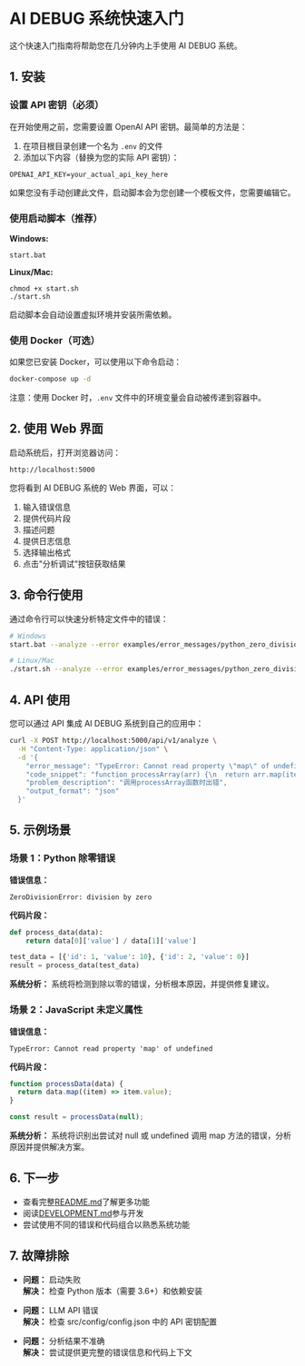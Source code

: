 # AI DEBUG 系统快速入门

这个快速入门指南将帮助您在几分钟内上手使用 AI DEBUG 系统。

## 1. 安装

### 设置 API 密钥（必须）

在开始使用之前，您需要设置 OpenAI API 密钥。最简单的方法是：

1. 在项目根目录创建一个名为 `.env` 的文件
2. 添加以下内容（替换为您的实际 API 密钥）：

```
OPENAI_API_KEY=your_actual_api_key_here
```

如果您没有手动创建此文件，启动脚本会为您创建一个模板文件，您需要编辑它。

### 使用启动脚本（推荐）

**Windows:**

```
start.bat
```

**Linux/Mac:**

```
chmod +x start.sh
./start.sh
```

启动脚本会自动设置虚拟环境并安装所需依赖。

### 使用 Docker（可选）

如果您已安装 Docker，可以使用以下命令启动：

```bash
docker-compose up -d
```

注意：使用 Docker 时，`.env` 文件中的环境变量会自动被传递到容器中。

## 2. 使用 Web 界面

启动系统后，打开浏览器访问：

```
http://localhost:5000
```

您将看到 AI DEBUG 系统的 Web 界面，可以：

1. 输入错误信息
2. 提供代码片段
3. 描述问题
4. 提供日志信息
5. 选择输出格式
6. 点击"分析调试"按钮获取结果

## 3. 命令行使用

通过命令行可以快速分析特定文件中的错误：

```bash
# Windows
start.bat --analyze --error examples/error_messages/python_zero_division.txt --code examples/code_snippets/python_division.py

# Linux/Mac
./start.sh --analyze --error examples/error_messages/python_zero_division.txt --code examples/code_snippets/python_division.py
```

## 4. API 使用

您可以通过 API 集成 AI DEBUG 系统到自己的应用中：

```bash
curl -X POST http://localhost:5000/api/v1/analyze \
  -H "Content-Type: application/json" \
  -d '{
    "error_message": "TypeError: Cannot read property \"map\" of undefined",
    "code_snippet": "function processArray(arr) {\n  return arr.map(item => item.value);\n}",
    "problem_description": "调用processArray函数时出错",
    "output_format": "json"
  }'
```

## 5. 示例场景

### 场景 1：Python 除零错误

**错误信息：**

```
ZeroDivisionError: division by zero
```

**代码片段：**

```python
def process_data(data):
    return data[0]['value'] / data[1]['value']

test_data = [{'id': 1, 'value': 10}, {'id': 2, 'value': 0}]
result = process_data(test_data)
```

**系统分析：** 系统将检测到除以零的错误，分析根本原因，并提供修复建议。

### 场景 2：JavaScript 未定义属性

**错误信息：**

```
TypeError: Cannot read property 'map' of undefined
```

**代码片段：**

```javascript
function processData(data) {
  return data.map((item) => item.value);
}

const result = processData(null);
```

**系统分析：** 系统将识别出尝试对 null 或 undefined 调用 map 方法的错误，分析原因并提供解决方案。

## 6. 下一步

- 查看完整[README.md](README.md)了解更多功能
- 阅读[DEVELOPMENT.md](DEVELOPMENT.md)参与开发
- 尝试使用不同的错误和代码组合以熟悉系统功能

## 7. 故障排除

- **问题：** 启动失败  
  **解决：** 检查 Python 版本（需要 3.6+）和依赖安装

- **问题：** LLM API 错误  
  **解决：** 检查 src/config/config.json 中的 API 密钥配置

- **问题：** 分析结果不准确  
  **解决：** 尝试提供更完整的错误信息和代码上下文
